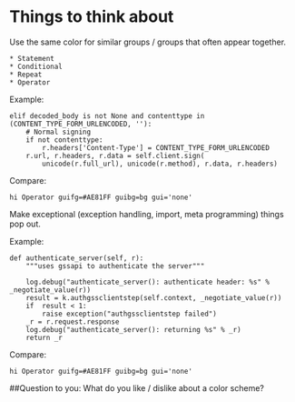 Things to think about
=====================

Use the same color for similar groups / groups that often appear together.

    * Statement
    * Conditional
    * Repeat
    * Operator

Example:

    elif decoded_body is not None and contenttype in (CONTENT_TYPE_FORM_URLENCODED, ''):
        # Normal signing
        if not contenttype:
            r.headers['Content-Type'] = CONTENT_TYPE_FORM_URLENCODED
        r.url, r.headers, r.data = self.client.sign(
            unicode(r.full_url), unicode(r.method), r.data, r.headers)

Compare:

    hi Operator guifg=#AE81FF guibg=bg gui='none'

Make exceptional (exception handling, import, meta programming) things pop out.

Example:

    def authenticate_server(self, r):
        """uses gssapi to authenticate the server"""

        log.debug("authenticate_server(): authenticate header: %s" % _negotiate_value(r))
        result = k.authgssclientstep(self.context, _negotiate_value(r))
        if  result < 1:
            raise exception("authgssclientstep failed")
        _r = r.request.response
        log.debug("authenticate_server(): returning %s" % _r)
        return _r

Compare:

    hi Operator guifg=#AE81FF guibg=bg gui='none'

##Question to you: What do you like / dislike about a color scheme?
